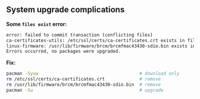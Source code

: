 System upgrade complications
---

**Some `files exist` error:**  
```sh
error: failed to commit transaction (conflicting files)
ca-certificates-utils: /etc/ssl/certs/ca-certificates.crt exists in filesystem
linux-firmware: /usr/lib/firmware/brcm/brcmfmac43430-sdio.bin exists in filesystem
Errors occurred, no packages were upgraded.
```

**Fix:**  
```sh
pacman -Syuw                                      # download only
rm /etc/ssl/certs/ca-certificates.crt             # remove
rm /usr/lib/firmware/brcm/brcmfmac43430-sdio.bin  # remove
pacman -Su                                        # upgrade
```

